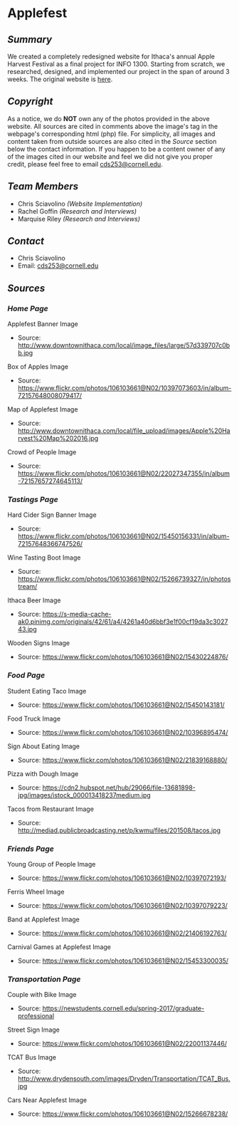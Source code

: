 # **Applefest**

## ***Summary***
We created a completely redesigned website for Ithaca's annual Apple Harvest Festival as a final project for INFO 1300. Starting from scratch, we researched, designed, and implemented our project in the span of around 3 weeks. The original website is [here](http://www.downtownithaca.com/ithaca-events/Apple%20Harvest%20Festival%20Presented%20by%20Tompkins%20Trust). 

## ***Copyright***
As a notice, we do **NOT** own any of the photos provided in the above website. All sources are cited in comments above the image's tag in the webpage's corresponding html (php) file. For simplicity, all images and content taken from outside sources are also cited in the *Source* section below the contact information. If you happen to be a content owner of any of the images cited in our website and feel we did not give you proper credit, please feel free to email cds253@cornell.edu.

## ***Team Members***
* Chris Sciavolino *(Website Implementation)*
* Rachel Goffin *(Research and Interviews)*
* Marquise Riley *(Research and Interviews)*

## ***Contact***
* Chris Sciavolino
* Email: cds253@cornell.edu

## ***Sources***

### *Home Page*
Applefest Banner Image
* Source: http://www.downtownithaca.com/local/image_files/large/57d339707c0bb.jpg

Box of Apples Image
* Source: https://www.flickr.com/photos/106103661@N02/10397073603/in/album-72157648008079417/

Map of Applefest Image
* Source: http://www.downtownithaca.com/local/file_upload/images/Apple%20Harvest%20Map%202016.jpg

Crowd of People Image
* Source: https://www.flickr.com/photos/106103661@N02/22027347355/in/album-72157657274645113/

### *Tastings Page*
Hard Cider Sign Banner Image
* Source: https://www.flickr.com/photos/106103661@N02/15450156331/in/album-72157648366747526/

Wine Tasting Boot Image
* Source: https://www.flickr.com/photos/106103661@N02/15266739327/in/photostream/

Ithaca Beer Image
* Source: https://s-media-cache-ak0.pinimg.com/originals/42/61/a4/4261a40d6bbf3e1f00cf19da3c302743.jpg

Wooden Signs Image
* Source: https://www.flickr.com/photos/106103661@N02/15430224876/

### *Food Page*
Student Eating Taco Image
* Source: https://www.flickr.com/photos/106103661@N02/15450143181/

Food Truck Image
* Source: https://www.flickr.com/photos/106103661@N02/10396895474/

Sign About Eating Image
* Source: https://www.flickr.com/photos/106103661@N02/21839168880/

Pizza with Dough Image
* Source: https://cdn2.hubspot.net/hub/29066/file-13681898-jpg/images/istock_000013418237medium.jpg

Tacos from Restaurant Image
* Source: http://mediad.publicbroadcasting.net/p/kwmu/files/201508/tacos.jpg

### *Friends Page*
Young Group of People Image
* Source: https://www.flickr.com/photos/106103661@N02/10397072193/

Ferris Wheel Image
* Source: https://www.flickr.com/photos/106103661@N02/10397079223/

Band at Applefest Image
* Source: https://www.flickr.com/photos/106103661@N02/21406192763/

Carnival Games at Applefest Image
* Source: https://www.flickr.com/photos/106103661@N02/15453300035/

### *Transportation Page*
Couple with Bike Image
* Source: https://newstudents.cornell.edu/spring-2017/graduate-professional

Street Sign Image
* Source: https://www.flickr.com/photos/106103661@N02/22001137446/

TCAT Bus Image
* Source: http://www.drydensouth.com/images/Dryden/Transportation/TCAT_Bus.jpg

Cars Near Applefest Image
* Source: https://www.flickr.com/photos/106103661@N02/15266678238/
